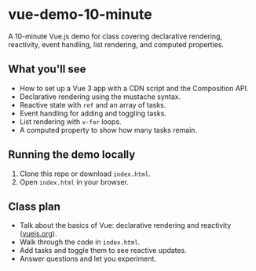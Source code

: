 # vue-demo-10-minute  

A 10-minute Vue.js demo for class covering declarative rendering, reactivity, event handling, list rendering, and computed properties.  

## What you'll see  
- How to set up a Vue 3 app with a CDN script and the Composition API.  
- Declarative rendering using the mustache syntax.  
- Reactive state with `ref` and an array of tasks.  
- Event handling for adding and toggling tasks.  
- List rendering with `v-for` loops.  
- A computed property to show how many tasks remain.  

## Running the demo locally  
1. Clone this repo or download `index.html`.  
2. Open `index.html` in your browser.  

## Class plan  
- Talk about the basics of Vue: declarative rendering and reactivity ([vuejs.org](https://vuejs.org/guide/introduction#:~:text=develop%20user%20interfaces%20of%20any,and%20efficiently%20updates%20the%20DOM)).  
- Walk through the code in `index.html`.  
- Add tasks and toggle them to see reactive updates.  
- Answer questions and let you experiment. 
